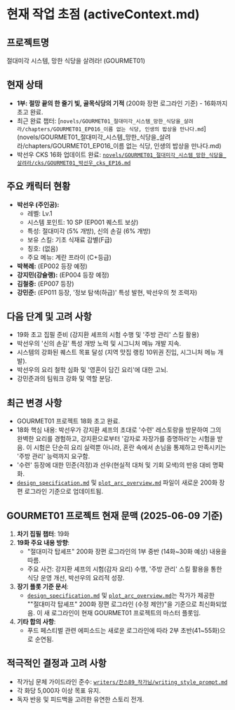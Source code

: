 # 현재 작업 초점 (activeContext.md)

## 프로젝트명
절대미각 시스템, 망한 식당을 살려라! (GOURMET01)

## 현재 상태
- **1부: 절망 끝의 한 줄기 빛, 골목식당의 기적** (200화 장편 로그라인 기준) - 16화까지 초고 완료.
- 최근 완료 챕터: [`novels/GOURMET01_절대미각_시스템_망한_식당을_살려라/chapters/GOURMET01_EP016_이름 없는 식당, 인생의 밥상을 만나다.md`](novels/GOURMET01_절대미각_시스템_망한_식당을_살려라/chapters/GOURMET01_EP016_이름 없는 식당, 인생의 밥상을 만나다.md)
- 박선우 CKS 16화 업데이트 완료: [`novels/GOURMET01_절대미각_시스템_망한_식당을_살려라/cks/GOURMET01_박선우_cks_EP16.md`](novels/GOURMET01_절대미각_시스템_망한_식당을_살려라/cks/GOURMET01_박선우_cks_EP16.md)

## 주요 캐릭터 현황
- **박선우 (주인공):**
    - 레벨: Lv.1
    - 시스템 포인트: 10 SP (EP001 퀘스트 보상)
    - 특성: 절대미각 (5% 개방), 신의 손길 (6% 개방)
    - 보유 스킬: 기초 식재료 감별(F급)
    - 칭호: (없음)
    - 주요 메뉴: 계란 프라이 (C+등급)
- **박복례:** (EP002 등장 예정)
- **강지민(강슐랭):** (EP004 등장 예정)
- **김철중:** (EP007 등장)
- **강민준:** (EP011 등장, '정보 탐색(하급)' 특성 발현, 박선우의 첫 조력자)

## 다음 단계 및 고려 사항
- 19화 초고 집필 준비 (강지환 셰프의 시험 수행 및 '주방 관리' 스킬 활용)
- 박선우의 '신의 손길' 특성 개방 노력 및 시그니처 메뉴 개발 지속.
- 시스템의 강화된 퀘스트 목표 달성 (지역 맛집 랭킹 10위권 진입, 시그니처 메뉴 개발).
- 박선우의 요리 철학 심화 및 '영혼이 담긴 요리'에 대한 고뇌.
- 강민준과의 팀워크 강화 및 역할 분담.

## 최근 변경 사항
- GOURMET01 프로젝트 18화 초고 완료.
- 18화 핵심 내용: 박선우가 강지환 셰프의 초대로 '수련' 레스토랑을 방문하여 그의 완벽한 요리를 경험하고, 강지환으로부터 '감자로 자장가를 증명하라'는 시험을 받음. 이 시험은 단순히 요리 실력뿐 아니라, 혼란 속에서 손님을 통제하고 만족시키는 '주방 관리' 능력까지 요구함.
- '수련' 등장에 대한 민준(걱정)과 선우(현실적 대처 및 기회 모색)의 반응 대비 명확화.
- [`design_specification.md`](novels/GOURMET01_절대미각_시스템_망한_식당을_살려라/design_specification.md) 및 [`plot_arc_overview.md`](novels/GOURMET01_절대미각_시스템_망한_식당을_살려라/plot_arc_overview.md) 파일이 새로운 200화 장편 로그라인 기준으로 업데이트됨.

## GOURMET01 프로젝트 현재 문맥 (2025-06-09 기준)

1.  **차기 집필 챕터**: 19화
2.  **19화 주요 내용 방향**:
    *   "절대미각 탑셰프" 200화 장편 로그라인의 1부 중반 (14화~30화 예상) 내용을 따름.
    *   주요 사건: 강지환 셰프의 시험(감자 요리) 수행, '주방 관리' 스킬 활용을 통한 식당 운영 개선, 박선우의 요리적 성장.
3.  **장기 플롯 기준 문서**:
    * [`design_specification.md`](novels/GOURMET01_절대미각_시스템_망한_식당을_살려라/design_specification.md) 및 [`plot_arc_overview.md`](novels/GOURMET01_절대미각_시스템_망한_식당을_살려라/plot_arc_overview.md)는 작가가 제공한 ""절대미각 탑셰프" 200화 장편 로그라인 (수정 제안)"을 기준으로 최신화되었음. 이 새 로그라인이 현재 GOURMET01 프로젝트의 마스터 플롯임.
4.  **기타 합의 사항**:
    * 푸드 페스티벌 관련 에피소드는 새로운 로그라인에 따라 2부 초반(41~55화)으로 순연됨.

## 적극적인 결정과 고려 사항
- 작가님 문체 가이드라인 준수: [`writers/찬스89_작가님/writing_style_prompt.md`](writers/찬스89_작가님/writing_style_prompt.md)
- 각 화당 5,000자 이상 목표 유지.
- 독자 반응 및 피드백을 고려한 유연한 스토리 전개.